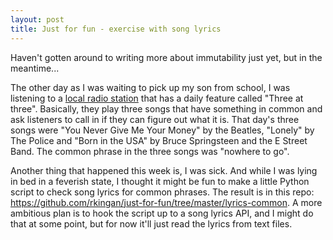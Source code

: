 ```yaml
---
layout: post
title: Just for fun - exercise with song lyrics
---
```


Haven't gotten around to writing more about immutability just yet, but in the meantime...

The other day as I was waiting to pick up my son from school, I was listening to a [local radio station](https://q1043.iheart.com/) that has a daily feature called "Three at three". Basically, they play three songs that have something in common and ask listeners to call in if they can figure out what it is. That day's three songs were "You Never Give Me Your Money" by the Beatles, "Lonely" by The Police and "Born in the USA" by Bruce Springsteen and the E Street Band. The common phrase in the three songs was "nowhere to go". 

Another thing that happened this week is, I was sick. And while I was lying in bed in a feverish state, I thought it might be fun to make a little Python script to check song lyrics for common phrases. The result is in this repo: https://github.com/rkingan/just-for-fun/tree/master/lyrics-common. A more ambitious plan is to hook the script up to a song lyrics API, and I might do that at some point, but for now it'll just read the lyrics from text files.
